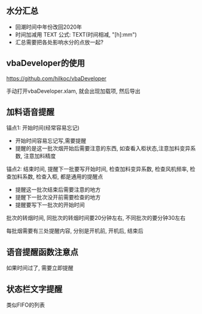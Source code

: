 ## 水分汇总

- 回潮时间中年份改回2020年
- 时间加减用 TEXT 公式: TEXT(时间相减, "[h]:mm")
- 汇总需要把各处影响水分的点放一起?



## vbaDeveloper的使用

<https://github.com/hilkoc/vbaDeveloper>

手动打开vbaDeveloper.xlam, 就会出现加载项, 然后导出



## 加料语音提醒

锚点1: 开始时间(经常容易忘记)

- 开始时间容易忘记写,需要提醒
- 提醒的是这一批次烟开始后需要注意的东西, 如查看入柜状态,注意加料变异系数, 注意加料精度



锚点2: 结束时间, 提醒下一批要写开始时间, 检查加料变异系数, 检查风机频率, 检查加料系数, 检查入柜,  都是通用的提醒点

- 提醒这一批次结束后需要注意的地方
- 提醒下一批次没开前需要检查的地方
- 提醒要写下一批次的开始时间



批次的转烟时间, 同批次的转烟时间要20分钟左右, 不同批次的要分钟30左右



每批烟需要有三处提醒内容, 分别是开机前, 开机后, 结束后



## 语音提醒函数注意点

如果时间过了, 需要立即提醒



## 状态栏文字提醒

类似FIFO的列表

